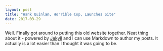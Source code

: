 ```yaml
---
layout: post
title: "Hank Quinlan, Horrible Cop, Launches Site"
date: 2017-03-29
---
```


Well. Finally got around to putting this old website together. Neat thing about it - powered by [Jekyll](http://jekyllrb.com) and I can use Markdown to author my posts. It actually is a lot easier than I thought it was going to be.

